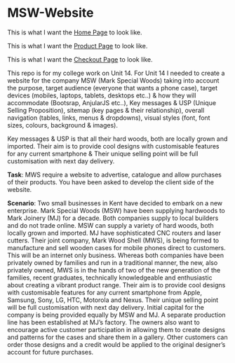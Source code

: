 # MSW-Website
This is what I want the [Home Page](https://imgur.com/5A1XHB2) to look like.

This is what I want the [Product Page](https://imgur.com/OSPIcps) to look like.

This is what I want the [Checkout Page](https://imgur.com/vNLbEMn) to look like.

This repo is for my college work on Unit 14. For Unit 14 I needed to create a website for the company MSW (Mark Special Woods) taking into account the purpose, target audience (everyone that wants a phone case), target devices (mobiles, laptops, tablets, desktops etc..) & how they will accommodate (Bootsrap, AnjularJS etc..), Key messages & USP (Unique Selling Proposition), sitemap (key pages & their relationship), overall navigation (tables, links, menus & dropdowns), visual styles (font, font sizes, colours, background & images).

Key messages & USP is that all their hard woods, both are locally grown and imported. Their aim is to provide cool designs with customisable features for any current smartphone & Their unique selling point will be full customisation with next day delivery.

**Task**: MWS require a website to advertise, catalogue and allow purchases of their products. You have been asked to develop the client side of the website.

**Scenario**: Two small businesses in Kent have decided to embark on a new enterprise. Mark Special Woods (MSW) have been supplying hardwoods to Mark Joinery (MJ) for a decade. Both companies supply to local builders and do not trade online. MSW can supply a variety of hard woods, both locally grown and imported. MJ have sophisticated CNC routers and laser cutters. Their joint company, Mark Wood Shell (MWS), is being formed to manufacture and sell wooden cases for mobile phones direct to customers. This will be an internet only business. Whereas both companies have been privately owned by families and run in a traditional manner, the new, also privately owned, MWS is in the hands of two of the new generation of the families, recent graduates, technically knowledgeable and enthusiastic about creating a vibrant product range. Their aim is to provide cool designs with customisable features for any current smartphone from Apple, Samsung, Sony, LG, HTC, Motorola and Nexus. Their unique selling point will be full customisation with next day delivery. Initial capital for the company is being provided equally by MSW and MJ. A separate production line has been established at MJ’s factory. The owners also want to encourage active customer participation in allowing them to create designs and patterns for the cases and share them in a gallery. Other customers can order those designs and a credit would be applied to the original designer’s account for future purchases.
